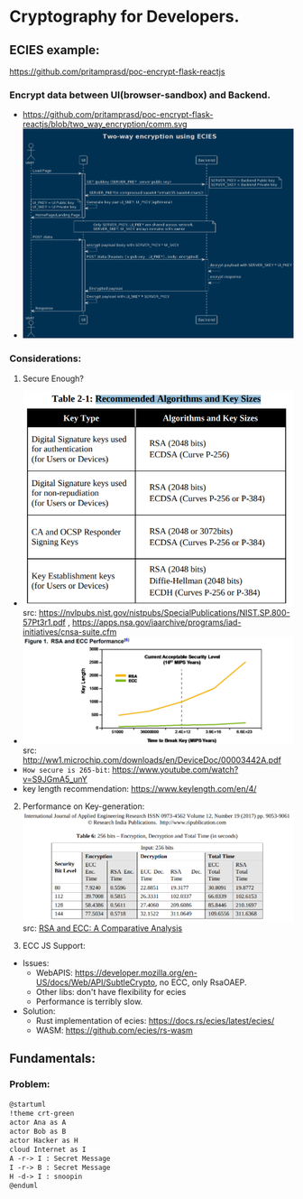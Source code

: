 # Cryptography for Developers.

## ECIES example:
https://github.com/pritamprasd/poc-encrypt-flask-reactjs

### Encrypt data between UI(browser-sandbox) and Backend. 
- https://github.com/pritamprasd/poc-encrypt-flask-reactjs/blob/two_way_encryption/comm.svg
- ![solution diagram](./assets/1_ecies_sol.png)

### Considerations:
1. Secure Enough?
- ![NIST Key size recommendations](./assets/Recommended_Algorithms_and_Key_Sizes.png) <br/> src: https://nvlpubs.nist.gov/nistpubs/SpecialPublications/NIST.SP.800-57Pt3r1.pdf ,  https://apps.nsa.gov/iaarchive/programs/iad-initiatives/cnsa-suite.cfm
- ![Time to break key](./assets/eccvsrsakeybreak.png)<br/>
src: http://ww1.microchip.com/downloads/en/DeviceDoc/00003442A.pdf
- `How secure is 265-bit`: https://www.youtube.com/watch?v=S9JGmA5_unY
- key length recommendation: https://www.keylength.com/en/4/ 

2. Performance on Key-generation:
![RSA vs ECC](./assets/rsavsecc.png)<br/>
src: [RSA and ECC: A Comparative Analysis](https://www.ripublication.com/ijaer17/ijaerv12n19_140.pdf)

3. ECC JS Support:
- Issues:
    - WebAPIS: https://developer.mozilla.org/en-US/docs/Web/API/SubtleCrypto, no ECC, only RsaOAEP.
    - Other libs: don't have flexibility for ecies
    - Performance is terribly slow.
- Solution:
    - Rust implementation of ecies: https://docs.rs/ecies/latest/ecies/
    - WASM: https://github.com/ecies/rs-wasm


## Fundamentals:
### Problem:
```plantuml
@startuml
!theme crt-green
actor Ana as A
actor Bob as B
actor Hacker as H
cloud Internet as I
A -r-> I : Secret Message 
I -r-> B : Secret Message 
H -d-> I : snoopin
@enduml
```




